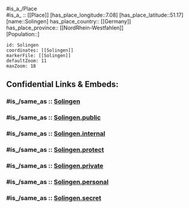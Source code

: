 ﻿---
confidential: public
isDeleted: false
location:
- 51.17
- 7.08
mapmarker: city
mapzoom:
- 7
- 12
SpocWebEntityId: 34350
tags:
- geo/City
type: City
---

#is_a_/Place  
#is_a_ :: [[Place]] 
[has_place_longitude::7.08] 
[has_place_latitude::51.17] 
[name::Solingen] 
has_place_country:: [[Germany]]  
has_place_province:: [[NordRhein-Westfahlen]]  
[Population::] 



```leaflet
id: Solingen
coordinates: [[Solingen]] 
markerFile: [[Solingen]] 
defaultZoom: 11 
maxZoom: 18
```


## Confidential Links & Embeds: 

### #is_/same_as :: [Solingen](/_Standards/Earth/Continent/Europe/Europe~Central/Germany/Germany~West/Nordrhein-Westfalen/counties~NW/Solingen.md) 

### #is_/same_as :: [Solingen.public](/_public/Earth/Continent/Europe/Europe~Central/Germany/Germany~West/Nordrhein-Westfalen/counties~NW/Solingen.public.md) 

### #is_/same_as :: [Solingen.internal](/_internal/Earth/Continent/Europe/Europe~Central/Germany/Germany~West/Nordrhein-Westfalen/counties~NW/Solingen.internal.md) 

### #is_/same_as :: [Solingen.protect](/_protect/Earth/Continent/Europe/Europe~Central/Germany/Germany~West/Nordrhein-Westfalen/counties~NW/Solingen.protect.md) 

### #is_/same_as :: [Solingen.private](/_private/Earth/Continent/Europe/Europe~Central/Germany/Germany~West/Nordrhein-Westfalen/counties~NW/Solingen.private.md) 

### #is_/same_as :: [Solingen.personal](/_personal/Earth/Continent/Europe/Europe~Central/Germany/Germany~West/Nordrhein-Westfalen/counties~NW/Solingen.personal.md) 

### #is_/same_as :: [Solingen.secret](/_secret/Earth/Continent/Europe/Europe~Central/Germany/Germany~West/Nordrhein-Westfalen/counties~NW/Solingen.secret.md)

